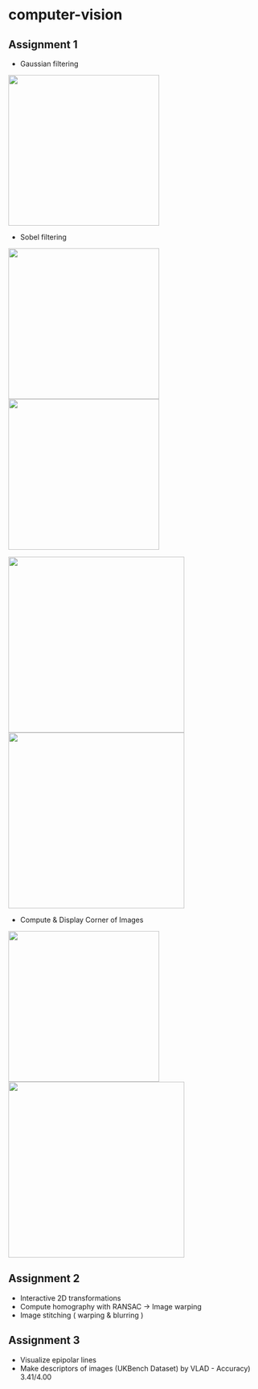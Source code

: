 # computer-vision 

## Assignment 1

- Gaussian filtering
<img src="https://github.com/whitedelay/computer-vision/blob/master/CV_Assignment_1/result/part_1_gaussian_filtered_lenna.png" width="300">

- Sobel filtering

<img src="https://github.com/whitedelay/computer-vision/blob/master/CV_Assignment_1/result/part_2_edge_raw_lenna.png" width="300"> <img src="https://github.com/whitedelay/computer-vision/blob/master/CV_Assignment_1/result/part_2_edge_sup_lenna.png" width="300">

<img src="https://github.com/whitedelay/computer-vision/blob/master/CV_Assignment_1/result/part_2_edge_raw_shapes.png" width="350"> <img src="https://github.com/whitedelay/computer-vision/blob/master/CV_Assignment_1/result/part_2_edge_sup_shapes.png" width="350">

- Compute & Display Corner of Images

<img src="https://github.com/whitedelay/computer-vision/blob/master/CV_Assignment_1/result/part_3_corner_sup_lenna.png" width="300"> <img src="https://github.com/whitedelay/computer-vision/blob/master/CV_Assignment_1/result/part_3_corner_sup_shapes.png" width="350">


## Assignment 2

- Interactive 2D transformations
- Compute homography with RANSAC -> Image warping
- Image stitching ( warping & blurring )

## Assignment 3

- Visualize epipolar lines
- Make descriptors of images (UKBench Dataset) by VLAD - Accuracy) 3.41/4.00

